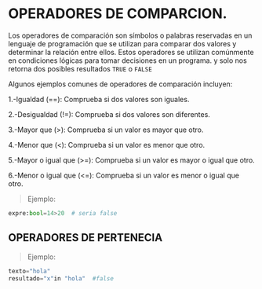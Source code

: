 # OPERADORES DE COMPARCION.
Los operadores de comparación son símbolos o palabras reservadas en un lenguaje 
de programación que se utilizan para comparar dos valores y determinar la relación 
entre ellos. Estos operadores se utilizan comúnmente en condiciones lógicas para 
tomar decisiones en un programa. y solo nos retorna dos posibles resultados `TRUE` o
`FALSE`

Algunos ejemplos comunes de operadores de comparación incluyen:

1.-Igualdad (==): Comprueba si dos valores son iguales.

2.-Desigualdad (!=): Comprueba si dos valores son diferentes.

3.-Mayor que (>): Comprueba si un valor es mayor que otro.

4.-Menor que (<): Comprueba si un valor es menor que otro.

5.-Mayor o igual que (>=): Comprueba si un valor es mayor o igual que otro.

6.-Menor o igual que (<=): Comprueba si un valor es menor o igual que otro.

>Ejemplo:
```python
expre:bool=14>20  # seria false
```
## OPERADORES DE PERTENECIA
>Ejemplo:
```python
texto="hola"
resultado="x"in "hola"  #false
```